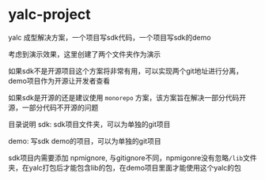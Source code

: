 # yalc-project
yalc 成型解决方案，一个项目写sdk代码，一个项目写sdk的demo

考虑到演示效果，这里创建了两个文件夹作为演示

如果sdk不是开源项目这个方案将非常有用，可以实现两个git地址进行分离，demo项目作为开源让开发者查看

如果sdk是开源的还是建议使用 `monorepo` 方案，该方案旨在解决一部分代码开源，一部分代码不开源的问题

目录说明
sdk: sdk项目文件夹，可以为单独的git项目

demo: 写sdk demo的项目，可以为单独的git项目

sdk项目内需要添加 npmignore, 与gitignore不同，npmigonre没有忽略`/lib`文件夹，在yalc打包后才能包含lib的包，在demo项目里面才能使用这个yalc的包